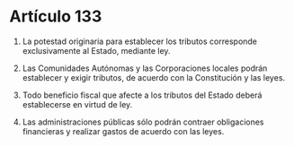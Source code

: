 # Artículo 133

1. La potestad originaria para establecer los tributos corresponde exclusivamente al Estado, mediante ley.

2. Las Comunidades Autónomas y las Corporaciones locales podrán establecer y exigir tributos, de acuerdo con la Constitución y las leyes.

3. Todo beneficio fiscal que afecte a los tributos del Estado deberá establecerse en virtud de ley.

4. Las administraciones públicas sólo podrán contraer obligaciones financieras y realizar gastos de acuerdo con las leyes.
